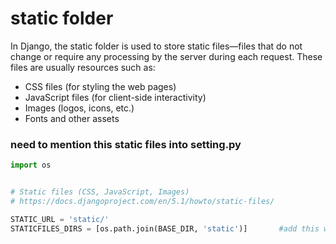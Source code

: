 # static folder

In Django, the static folder is used to store static files—files that do not change or require any processing by the server during each request. These files are usually resources such as:
- CSS files (for styling the web pages)
- JavaScript files (for client-side interactivity)
- Images (logos, icons, etc.)
- Fonts and other assets

### need to mention this static files into setting.py
```python
import os


# Static files (CSS, JavaScript, Images)
# https://docs.djangoproject.com/en/5.1/howto/static-files/

STATIC_URL = 'static/'
STATICFILES_DIRS = [os.path.join(BASE_DIR, 'static')]       #add this with static:- folder containing static aset
```